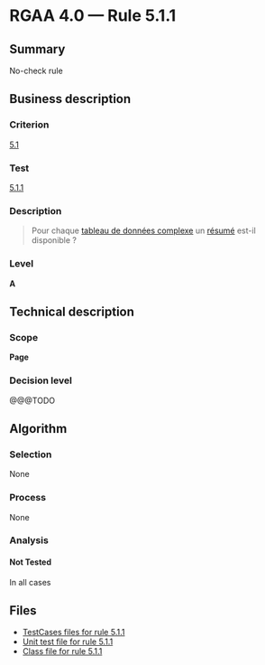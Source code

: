 # RGAA 4.0 — Rule 5.1.1

## Summary

No-check rule

## Business description

### Criterion

[5.1](https://www.numerique.gouv.fr/publications/rgaa-accessibilite/methode/criteres/#crit-5-1)

### Test

[5.1.1](https://www.numerique.gouv.fr/publications/rgaa-accessibilite/methode/criteres/#test-5-1-1)

### Description

> Pour chaque [tableau de données complexe](https://www.numerique.gouv.fr/publications/rgaa-accessibilite/methode/glossaire/#tableau-de-donnees-complexe) un [résumé](https://www.numerique.gouv.fr/publications/rgaa-accessibilite/methode/glossaire/#resume) est-il disponible ?

### Level

**A**


## Technical description

### Scope

**Page**

### Decision level

@@@TODO


## Algorithm

### Selection

None

### Process

None

### Analysis

#### Not Tested

In all cases


## Files

- [TestCases files for rule 5.1.1](https://gitlab.com/asqatasun/Asqatasun/-/tree/v5/rules/rules-rgaa4.0/src/test/resources/testcases/rgaa40/Rgaa40Rule050101/)
- [Unit test file for rule 5.1.1](https://gitlab.com/asqatasun/Asqatasun/-/blob/v5/rules/rules-rgaa4.0/src/test/java/org/asqatasun/rules/rgaa40/Rgaa40Rule050101Test.java)
- [Class file for rule 5.1.1](https://gitlab.com/asqatasun/Asqatasun/-/blob/v5/rules/rules-rgaa4.0/src/main/java/org/asqatasun/rules/rgaa40/Rgaa40Rule050101.java)



